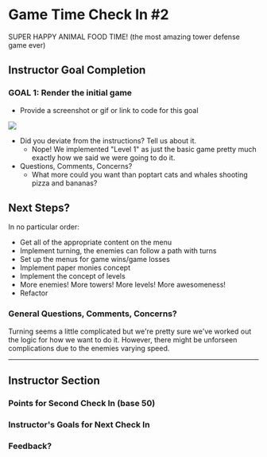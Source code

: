 # Game Time Check In #2

SUPER HAPPY ANIMAL FOOD TIME! (the most amazing tower defense game ever)

## Instructor Goal Completion

### GOAL 1: Render the initial game

  - Provide a screenshot or gif or link to code for this goal

![](http://recordit.co/jfKeOttRi7.gif)

  - Did you deviate from the instructions? Tell us about it.
    - Nope! We implemented "Level 1" as just the basic game pretty much exactly how we said we were going to do it.
  - Questions, Comments, Concerns?
    - What more could you want than poptart cats and whales shooting pizza and bananas?

## Next Steps?

In no particular order:

  - Get all of the appropriate content on the menu
  - Implement turning, the enemies can follow a path with turns
  - Set up the menus for game wins/game losses
  - Implement paper monies concept
  - Implement the concept of levels
  - More enemies! More towers! More levels! More awesomeness!
  - Refactor

### General Questions, Comments, Concerns?

Turning seems a little complicated but we're pretty sure we've worked out the logic for how we want to do it. However, there might be unforseen complications due to the enemies varying speed.

-----

## Instructor Section

### Points for Second Check In (base 50)

### Instructor's Goals for Next Check In

### Feedback?
